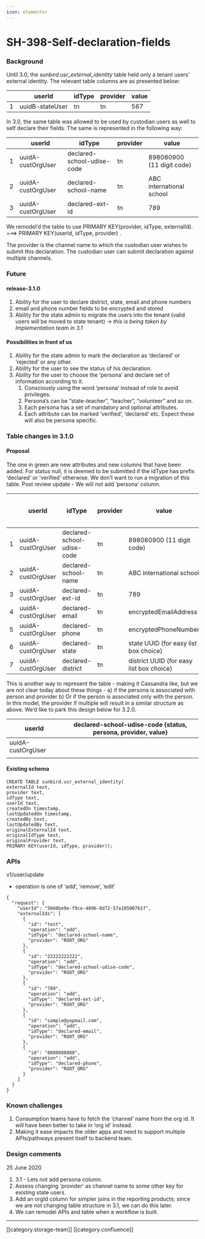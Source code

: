 ```yaml
---
icon: elementor
---
```


# SH-398-Self-declaration-fields

### Background

Until 3.0, the _sunbird.usr\_external\_identity_ table held only a tenant users' external identity. The relevant table columns are as presented below:

|   | **userId**      | **idType** | **provider** | **value** |
| - | --------------- | ---------- | ------------ | --------- |
| 1 | uuidB-stateUser | tn         |  tn          | 567       |

In 3.0, the same table was allowed to be used by custodian users as well to self declare their fields. The same is represented in the following way:

|   | **userId**        | **idType**                  | **provider** | **value**                 |
| - | ----------------- | --------------------------- | ------------ | ------------------------- |
| 1 | uuidA-custOrgUser |  declared-school-udise-code |  tn          | 898080900 (11 digit code) |
| 2 | uuidA-custOrgUser |  declared-school-name       |  tn          | ABC international school  |
| 3 | uuidA-custOrgUser |  declared-ext-id            |  tn          | 789                       |

We remodel’d the table to use PRIMARY KEY(provider, idType, externalId). ===> PRIMARY KEY(userId, idType, provider) .

The provider is the channel name to which the custodian user wishes to submit this declaration. The custodian user can submit declaration against multiple channels.

### Future

#### release-3.1.0

1. Ability for the user to declare district, state, email and phone numbers
2. email and phone number fields to be encrypted and stored
3. Ability for the state admin to migrate the users into the tenant (valid users will be moved to state tenant) → _this is being taken by Implementation team in 3.1_

#### Possibilities in front of us

1. Ability for the state admin to mark the declaration as ‘declared’ or ‘rejected’ or any other.
2. Ability for the user to see the status of his declaration.
3. Ability for the user to choose the ‘persona’ and declare set of information according to it.
   1. Consciously using the word ‘persona’ instead of role to avoid privileges.
   2. Persona’s can be “state-teacher”, “teacher”, “volunteer” and so on.
   3. Each persona has a set of mandatory and optional attributes.
   4. Each attribute can be marked ‘verified’, ‘declared’ etc. Expect these will also be persona specific.

### Table changes in 3.1.0

#### Proposal

The one in green are new attributes and new columns that have been added. For status null, it is deemed to be submitted if the idType has prefix ‘declared’ or ‘verified’ otherwise. We don’t want to run a migration of this table. Post review update - We will not add ‘persona’ column.

|   | **userId**        | **idType**                 | **provider** | **value**                                | **status (oneOf “submitted”, “verified”)** | **persona**   |
| - | ----------------- | -------------------------- | ------------ | ---------------------------------------- | ------------------------------------------ | ------------- |
| 1 | uuidA-custOrgUser | declared-school-udise-code | tn           | 898080900 (11 digit code)                |                                            | state-teacher |
| 2 | uuidA-custOrgUser | declared-school-name       | tn           | ABC international school                 |                                            | state-teacher |
| 3 | uuidA-custOrgUser | declared-ext-id            | tn           | 789                                      |                                            | state-teacher |
| 4 | uuidA-custOrgUser | declared-email             | tn           | encryptedEmailAddress                    | submitted                                  | state-teacher |
| 5 | uuidA-custOrgUser | declared-phone             | tn           | encryptedPhoneNumber                     | submitted                                  | state-teacher |
| 6 | uuidA-custOrgUser | declared-state             | tn           | state UUID (for easy list box choice)    | submitted                                  | state-teacher |
| 7 | uuidA-custOrgUser | declared-district          | tn           | district UUID (for easy list box choice) | submitted                                  | state-teacher |

This is another way to represent the table - making it Cassandra like, but we are not clear today about these things - a) if the persona is associated with person and provider b) Or if the person is associated only with the person. In this model, the provider if multiple will result in a similar structure as above. We’d like to park this design below for 3.2.0.

| **userId**        | **declared-school-udise-code** {status, persona, provider, value} |
| ----------------- | ----------------------------------------------------------------- |
| uuidA-custOrgUser |                                                                   |
|                   |                                                                   |

#### Existing schema

```
CREATE TABLE sunbird.usr_external_identity(
externalId text,
provider text,
idType text,
userId text,
createdOn timestamp,
lastUpdatedOn timestamp,
createdBy text,
lastUpdatedBy text,
originalExternalId text,
originalIdType text,
originalProvider text,
PRIMARY KEY(userId, idType, provider));
```

### APIs

v1/user/update

* operation is one of ‘add’, ‘remove’, ‘edit’

```
{
  "request": {
    "userId": "5660be9e-f9ce-4896-8d72-57a105007b1f",
    "externalIds": [
      {
        "id": "test",
        "operation": "add",
        "idType": "declared-school-name",
        "provider": "ROOT_ORG"
      },
      {
        "id": "22222222222",
        "operation": "add",
        "idType": "declared-school-udise-code",
        "provider": "ROOT_ORG"
      },
      {
        "id": "789",
        "operation": "add",
        "idType": "declared-ext-id",
        "provider": "ROOT_ORG"
      },
      {
        "id": "sample@yopmail.com",
        "operation": "add",
        "idType": "declared-email",
        "provider": "ROOT_ORG"
      },
      {
        "id": "8888888888",
        "operation": "add",
        "idType": "declared-phone",
        "provider": "ROOT_ORG"
      }
    ]
  }
}
```

### Known challenges

1. Consumption teams have to fetch the ‘channel’ name from the org id. It will have been better to take in ‘org id’ instead.
2. Making it ease impacts the older apps and need to support multiple APIs/pathways present itself to backend team.

### Design comments

25 June 2020

1. 3.1 - Lets not add persona column.
2. Assess changing ‘provider’ as channel name to some other key for existing state users.
3. Add an orgId column for simpler joins in the reporting products; since we are not changing table structure in 3.1, we can do this later.
4. We can remodel APIs and table when a workflow is built.

***

\[\[category.storage-team]] \[\[category.confluence]]
